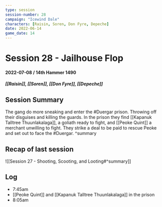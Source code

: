 ```yaml
---
type: session
session-number: 28
campaign: "Icewind Dale"
characters: [Raisin, Soren, Don Fyre, Depeche]
date: 2022-06-14
game_date: 14
---
```


# Session 28 - Jailhouse Flop
#### 2022-07-08 / 14th Hammer 1490
##### [[Raisin]], [[Soren]], [[Don Fyre]], [[Depeche]]

## Session Summary
The gang do more sneaking and enter the #Duergar  prison. Throwing off their disguises and killing the guards. In the prison they find [[Kapanuk Talltree Thuunlakalaga]], a goliath ready to fight, and [[Peoke Quint]] a merchant unwilling to fight. They strike a deal to be paid to rescue Peoke and set out to face the #Duergar.
^summary

## Recap of last session
![[Session 27 - Shooting, Scooting, and Looting#^summary]]

## Log
- 7:45am
- [[Peoke Quint]] and [[Kapanuk Talltree Thuunlakalaga]] in the prison
- 8:05am
